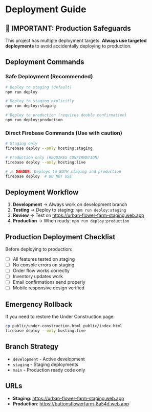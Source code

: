 # Deployment Guide

## 🚨 IMPORTANT: Production Safeguards

This project has multiple deployment targets. **Always use targeted deployments** to avoid accidentally deploying to production.

## Deployment Commands

### Safe Deployment (Recommended)

```bash
# Deploy to staging (default)
npm run deploy

# Deploy to staging explicitly
npm run deploy:staging

# Deploy to production (requires double confirmation)
npm run deploy:production
```

### Direct Firebase Commands (Use with caution)

```bash
# Staging only
firebase deploy --only hosting:staging

# Production only (REQUIRES CONFIRMATION)
firebase deploy --only hosting:live

# ⚠️ DANGER: Deploys to BOTH staging and production
firebase deploy  # DO NOT USE
```

## Deployment Workflow

1. **Development** → Always work on development branch
2. **Testing** → Deploy to staging: `npm run deploy:staging`
3. **Review** → Test on https://urban-flower-farm-staging.web.app
4. **Production** → When ready: `npm run deploy:production`

## Production Deployment Checklist

Before deploying to production:

- [ ] All features tested on staging
- [ ] No console errors on staging
- [ ] Order flow works correctly
- [ ] Inventory updates work
- [ ] Email confirmations send properly
- [ ] Mobile responsive design verified

## Emergency Rollback

If you need to restore the Under Construction page:

```bash
cp public/under-construction.html public/index.html
firebase deploy --only hosting:live
```

## Branch Strategy

- `development` - Active development
- `staging` - Staging deployments
- `main` - Production ready code only

## URLs

- **Staging**: https://urban-flower-farm-staging.web.app
- **Production**: https://buttonsflowerfarm-8a54d.web.app